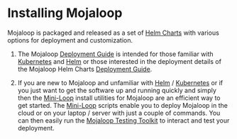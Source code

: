 # Installing Mojaloop

Mojaloop is packaged and released as a set of [Helm Charts](https://github.com/mojaloop/helm) with various options for deployment and customization.  
1. The Mojaloop [Deployment Guide](https://docs.mojaloop.io/legacy/deployment-guide/) is intended for those familiar with [Kubernetes](https://kubernetes.io) and [Helm](https://helm.sh) or those interested in the deployment details of the Mojaloop Helm Charts [Deployment Guide](https://docs.mojaloop.io/legacy/deployment-guide/).

2. If you are new to Mojaloop and unfamiliar with [Helm](https://helm.sh) / [Kubernetes](https://kubernetes.io) or if you just want to get the software up and running quickly and simply then the [Mini-Loop](https://github.com/tdaly61/mini-loop) install utilities for Mojaloop are an efficient way to get started. The [Mini-Loop](https://github.com/tdaly61/mini-loop) scripts enable you to deploy Mojaloop in the cloud or on your laptop / server with just a couple of commands. You can then easily run the [Mojaloop Testing Toolkit](https://github.com/mojaloop/ml-testing-toolkit#mojaloop-testing-toolkit) to interact and test your deployment.